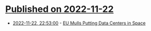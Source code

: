 # [Published on 2022-11-22](index.md)

* [2022-11-22, 22:53:00](https://soylentnews.org/article.pl?sid=22/11/22/1217259&from=rss) - [EU Mulls Putting Data Centers in Space](https://soylentnews.org/article.pl?sid=22/11/22/1217259&from=rss)
